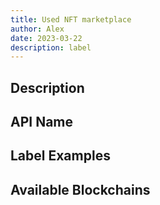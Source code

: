 ```yaml
---
title: Used NFT marketplace
author: Alex
date: 2023-03-22
description: label
---
```


## Description


## API Name


## Label Examples


## Available Blockchains
